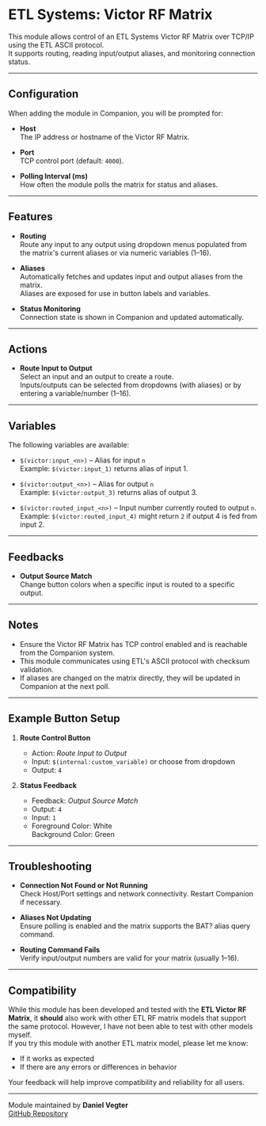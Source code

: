 # ETL Systems: Victor RF Matrix

This module allows control of an ETL Systems Victor RF Matrix over TCP/IP using the ETL ASCII protocol.  
It supports routing, reading input/output aliases, and monitoring connection status.

---

## **Configuration**

When adding the module in Companion, you will be prompted for:

- **Host**  
  The IP address or hostname of the Victor RF Matrix.

- **Port**  
  TCP control port (default: `4000`).

- **Polling Interval (ms)**  
  How often the module polls the matrix for status and aliases.

---

## **Features**

- **Routing**  
  Route any input to any output using dropdown menus populated from the matrix's current aliases or via numeric variables (1–16).

- **Aliases**  
  Automatically fetches and updates input and output aliases from the matrix.  
  Aliases are exposed for use in button labels and variables.

- **Status Monitoring**  
  Connection state is shown in Companion and updated automatically.

---

## **Actions**

- **Route Input to Output**  
  Select an input and an output to create a route.  
  Inputs/outputs can be selected from dropdowns (with aliases) or by entering a variable/number (1–16).

---

## **Variables**

The following variables are available:

- `$(victor:input_<n>)` – Alias for input `n`  
  Example: `$(victor:input_1)` returns alias of input 1.

- `$(victor:output_<n>)` – Alias for output `n`  
  Example: `$(victor:output_3)` returns alias of output 3.

- `$(victor:routed_input_<n>)` – Input number currently routed to output `n`.  
  Example: `$(victor:routed_input_4)` might return `2` if output 4 is fed from input 2.

---

## **Feedbacks**

- **Output Source Match**  
  Change button colors when a specific input is routed to a specific output.

---

## **Notes**

- Ensure the Victor RF Matrix has TCP control enabled and is reachable from the Companion system.
- This module communicates using ETL's ASCII protocol with checksum validation.
- If aliases are changed on the matrix directly, they will be updated in Companion at the next poll.

---

## **Example Button Setup**

1. **Route Control Button**

   - Action: _Route Input to Output_
   - Input: `$(internal:custom_variable)` or choose from dropdown
   - Output: `4`

2. **Status Feedback**
   - Feedback: _Output Source Match_
   - Output: `4`
   - Input: `1`
   - Foreground Color: White  
     Background Color: Green

---

## **Troubleshooting**

- **Connection Not Found or Not Running**  
  Check Host/Port settings and network connectivity. Restart Companion if necessary.

- **Aliases Not Updating**  
  Ensure polling is enabled and the matrix supports the BAT? alias query command.

- **Routing Command Fails**  
  Verify input/output numbers are valid for your matrix (usually 1–16).

---

## Compatibility

While this module has been developed and tested with the **ETL Victor RF Matrix**, it **should** also work with other ETL RF matrix models that support the same protocol.
However, I have not been able to test with other models myself.  
If you try this module with another ETL matrix model, please let me know:

- If it works as expected
- If there are any errors or differences in behavior

Your feedback will help improve compatibility and reliability for all users.

---

Module maintained by **Daniel Vegter**  
[GitHub Repository](https://github.com/DaanCMP/companion-module-etl-victor-rfmatrix)
